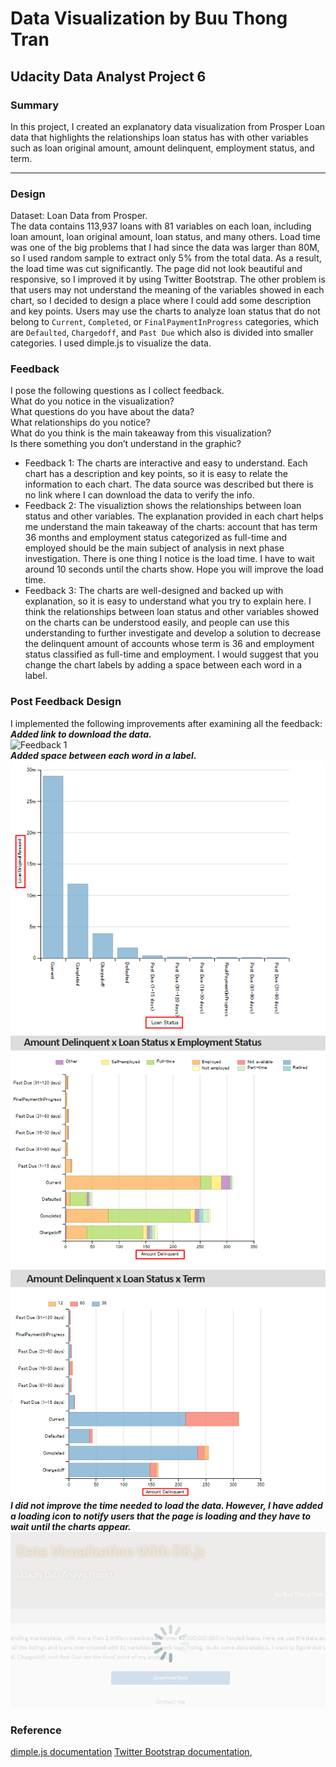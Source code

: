 # Data Visualization by Buu Thong Tran
## Udacity Data Analyst Project 6

### Summary

In this project, I created an explanatory data visualization from Prosper Loan data that highlights the relationships loan status has with other variables such as loan original amount, amount delinquent, employment status, and term. 
<hr>
 
### Design

Dataset: Loan Data from Prosper. 
<br>The data contains 113,937 loans with 81 variables on each loan, including loan amount, loan original amount, loan status, and many others. Load time was one of the big problems that I had since the data was larger than 80M, so I used random sample to extract only 5% from the total data. As a result, the load time was cut significantly. The page did not look beautiful and responsive, so I improved it by using Twitter Bootstrap. The other problem is that users may not understand the meaning of the variables showed in each chart, so I decided to design a place where I could add some description and key points. Users may use the charts to analyze loan status that do not belong to `Current`, `Completed`, or `FinalPaymentInProgress` categories, which are `Defaulted`, `Chargedoff`, and `Past Due` which also is divided into smaller categories. I used dimple.js to visualize the data.

### Feedback

I pose the following questions as I collect feedback.<br>
What do you notice in the visualization?<br>
What questions do you have about the data?<br>
What relationships do you notice?<br>
What do you think is the main takeaway from this visualization?<br>
Is there something you don’t understand in the graphic?<br>

- Feedback 1:
The charts are interactive and easy to understand. Each chart has a description and key points, so it is easy to relate the information to each chart. The data source was described but there is no link where I can download the data to verify the info. 
- Feedback 2:
The visualiztion shows the relationships between loan status and other variables. The explanation provided in each chart helps me understand the main takeaway of the charts: account that has term 36 months and employment status categorized as full-time and employed should be the main subject of analysis in next phase investigation. There is one thing I notice is the load time. I have to wait around 10 seconds until the charts show. Hope you will improve the load time. 
- Feedback 3:
The charts are well-designed and backed up with explanation, so it is easy to understand what you try to explain here. I think the relationships between loan status and other variables showed on the charts can be understood easily, and people can use this understanding to further investigate and develop a solution to decrease the delinquent amount of accounts whose term is 36 and employment status classified as full-time and employment. I would suggest that you change the chart labels by adding a space between each word in a label. 

### Post Feedback Design
I implemented the following improvements after examining all the feedback: 
***Added link to download the data.***<br>
![Feedback 1](/stylesheets/feedback1.png?raw=true "Feedback 1") <br>
***Added space between each word in a label.*** <br>
![Feedback 3-1](/stylesheets/images/feedback3-1.png?raw=true "Feedback 3-1")
![Feedback 3-2](/stylesheets/images/feedback3-2.png?raw=true "Feedback 3-2")
![Feedback 3-3](/stylesheets/images/feedback3-3.png?raw=true "Feedback 3-3") <br>
***I did not improve the time needed to load the data. However, I have added a loading icon to notify users that the page is loading and they have to wait until the charts appear.***<br>
![Feedback 2](/stylesheets/images/feedback2.png?raw=true "Feedback 2")<br>


### Reference
[dimple.js documentation](https://github.com/PMSI-AlignAlytics/dimple/wiki/dimple.chart#setBounds "DimpleJS's Wiki")
[Twitter Bootstrap documentation](http://getbootstrap.com/getting-started/ "Twitter Bootstrap"),